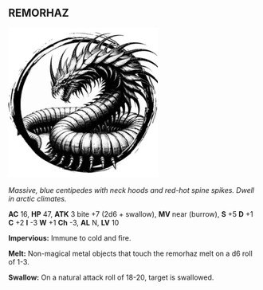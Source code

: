 ## REMORHAZ

![](images/remorhaz.webp)

_Massive, blue centipedes with neck hoods and red-hot spine spikes. Dwell in arctic climates._

**AC** 16, **HP** 47, **ATK** 3 bite +7 (2d6 + swallow), **MV** near (burrow), **S** +5 **D** +1 **C** +2 **I** -3 **W** +1 **Ch** -3, **AL** N, **LV** 10

**Impervious:** Immune to cold and fire.

**Melt:** Non-magical metal objects that touch the remorhaz melt on a d6 roll of 1-3.

**Swallow:** On a natural attack roll of 18-20, target is swallowed.

